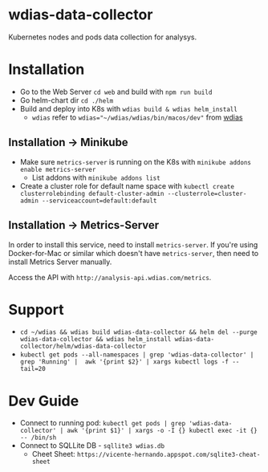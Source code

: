 # wdias-data-collector
Kubernetes nodes and pods data collection for analysys.

# Installation
- Go to the Web Server `cd web` and build with `npm run build`
- Go helm-chart dir `cd ./helm`
- Build and deploy into K8s with `wdias build & wdias helm_install`
  - `wdias` refer to `wdias="~/wdias/wdias/bin/macos/dev"` from [wdias](https://github.com/wdias/wdias)

## Installation -> Minikube
- Make sure `metrics-server` is running on the K8s with `minikube addons enable metrics-server`
  - List addons with `minikube addons list`
- Create a cluster role for default name space with `kubectl create clusterrolebinding default-cluster-admin --clusterrole=cluster-admin --serviceaccount=default:default`

## Installation -> Metrics-Server
In order to install this service, need to install `metrics-server`. If you're using Docker-for-Mac or similar which doesn't have `metrics-server`, then need to install Metrics Server manually.

Access the API with `http://analysis-api.wdias.com/metrics`.

# Support
- `cd ~/wdias && wdias build wdias-data-collector && helm del --purge wdias-data-collector && wdias helm_install wdias-data-collector/helm/wdias-data-collector`
- `kubectl get pods --all-namespaces | grep 'wdias-data-collector' | grep 'Running' |  awk '{print $2}' | xargs kubectl logs -f --tail=20`

# Dev Guide
- Connect to running pod: `kubectl get pods | grep 'wdias-data-collector' | awk '{print $1}' | xargs -o -I {} kubectl exec -it {} -- /bin/sh`
- Connect to SQLLite DB - `sqllite3 wdias.db`
  - Cheet Sheet: `https://vicente-hernando.appspot.com/sqlite3-cheat-sheet`